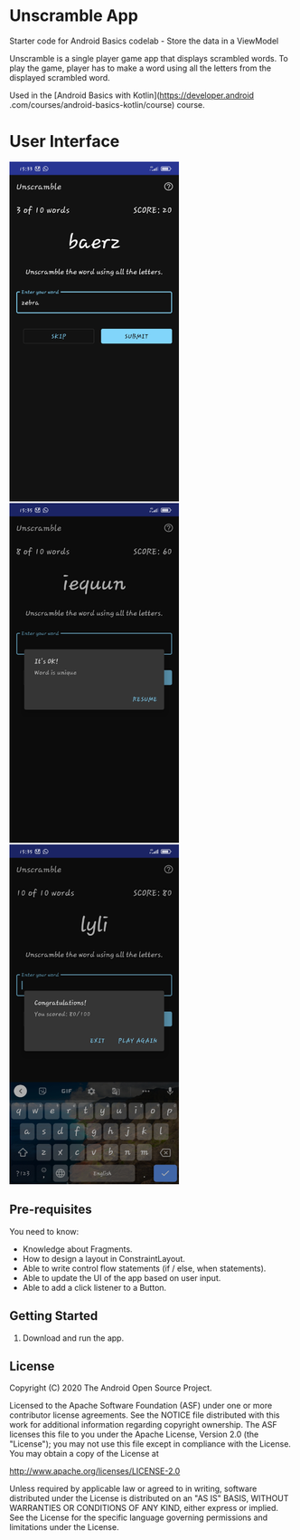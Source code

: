Unscramble App
===================================

Starter code for Android Basics codelab - Store the data in a ViewModel

Unscramble is  a single player game app that displays scrambled words. To play the game, player has
to make a word using all the letters from the displayed scrambled word.

Used in the [Android Basics with Kotlin](https://developer.android
.com/courses/android-basics-kotlin/course) course.

# User Interface
<img src="images/Screenshot_2021-03-10-15-33-59-095_com.example.android.unscramble.jpg" width= 300 height= 600 > <img src="images/Screenshot_2021-03-10-15-35-16-933_com.example.android.unscramble.jpg" width= 300 height= 600 > <img src="images/Screenshot_2021-03-10-15-35-39-819_com.example.android.unscramble.jpg" width= 300 height= 600 >

Pre-requisites
--------------

You need to know:
- Knowledge about Fragments.
- How to design a layout in ConstraintLayout.
- Able to write control flow statements (if / else, when statements).
- Able to update the UI of the app based on user input.
- Able to add a click listener to a Button.


Getting Started
---------------

1. Download and run the app.

License
-------

Copyright (C) 2020 The Android Open Source Project.

Licensed to the Apache Software Foundation (ASF) under one or more contributor
license agreements.  See the NOTICE file distributed with this work for
additional information regarding copyright ownership.  The ASF licenses this
file to you under the Apache License, Version 2.0 (the "License"); you may not
use this file except in compliance with the License.  You may obtain a copy of
the License at

  http://www.apache.org/licenses/LICENSE-2.0

Unless required by applicable law or agreed to in writing, software
distributed under the License is distributed on an "AS IS" BASIS, WITHOUT
WARRANTIES OR CONDITIONS OF ANY KIND, either express or implied.  See the
License for the specific language governing permissions and limitations under
the License.

